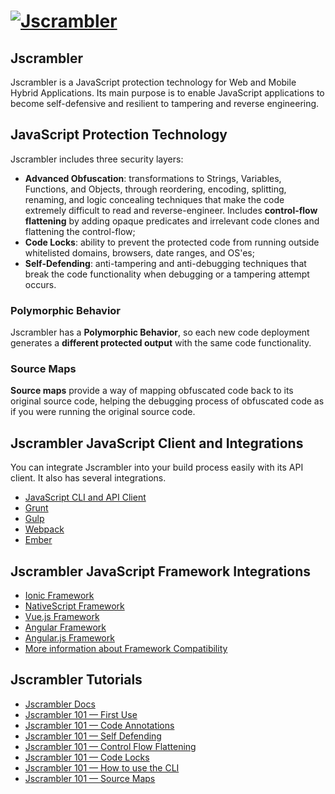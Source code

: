 # [![Jscrambler](https://media.jscrambler.com/images/logo_500px.png)](https://jscrambler.com/?utm_source=github.com&utm_medium=referral)

## Jscrambler

Jscrambler is a JavaScript protection technology for Web and Mobile Hybrid Applications. Its main purpose is to enable JavaScript applications to become self-defensive and resilient to tampering and reverse engineering.

## JavaScript Protection Technology

Jscrambler includes three security layers:

- **Advanced Obfuscation**: transformations to Strings, Variables, Functions, and Objects, through reordering, encoding, splitting, renaming, and logic concealing techniques that make the code extremely difficult to read and reverse-engineer. Includes **control-flow flattening** by adding opaque predicates and irrelevant code clones and flattening the control-flow;
- **Code Locks**: ability to prevent the protected code from running outside whitelisted domains, browsers, date ranges, and OS'es;
- **Self-Defending**: anti-tampering and anti-debugging techniques that break the code functionality when debugging or a tampering attempt occurs.

### Polymorphic Behavior

Jscrambler has a **Polymorphic Behavior**, so each new code deployment generates a **different protected output** with the same code functionality.

### Source Maps

**Source maps** provide a way of mapping obfuscated code back to its original source code, helping the debugging process of obfuscated code as if you were running the original source code.

## Jscrambler JavaScript Client and Integrations

You can integrate Jscrambler into your build process easily with its API client. It also has several integrations.

- [JavaScript CLI and API Client](packages/jscrambler-cli)
- [Grunt](packages/grunt-jscrambler)
- [Gulp](packages/gulp-jscrambler)
- [Webpack](packages/jscrambler-webpack-plugin)
- [Ember](packages/ember-cli-jscrambler)

## Jscrambler JavaScript Framework Integrations

- [Ionic Framework](https://blog.jscrambler.com/protecting-hybrid-mobile-apps-with-ionic-and-jscrambler/?utm_source=github.com&utm_medium=referral)
- [NativeScript Framework](https://blog.jscrambler.com/protecting-your-nativescript-source-code-with-jscrambler/?utm_source=github.com&utm_medium=referral)
- [Vue.js Framework](https://blog.jscrambler.com/how-to-protect-your-vue-js-application-with-jscrambler/?utm_source=github.com&utm_medium=referral)
- [Angular Framework](https://blog.jscrambler.com/how-to-protect-angular-code-against-theft-and-reverse-engineering/?utm_source=github.com&utm_medium=referral)
- [Angular.js Framework](https://blog.jscrambler.com/how-to-protect-your-angular-js-application-with-jscrambler/?utm_source=github.com&utm_medium=referral)
- [More information about Framework Compatibility](https://jscrambler.com/javascript-frameworks-and-libraries#compatible-frameworks?utm_source=github.com&utm_medium=referral)

## Jscrambler Tutorials

- [Jscrambler Docs](https://docs.jscrambler.com/?utm_source=github.com&utm_medium=referral)
- [Jscrambler 101 — First Use](https://blog.jscrambler.com/jscrambler-101-first-use/?utm_source=github.com&utm_medium=referral)
- [Jscrambler 101 — Code Annotations](https://blog.jscrambler.com/jscrambler-101-code-annotations/?utm_source=github.com&utm_medium=referral)
- [Jscrambler 101 — Self Defending](https://blog.jscrambler.com/jscrambler-101-self-defending/?utm_source=github.com&utm_medium=referral)
- [Jscrambler 101 — Control Flow Flattening](https://blog.jscrambler.com/jscrambler-101-control-flow-flattening/?utm_source=github.com&utm_medium=referral)
- [Jscrambler 101 — Code Locks](https://blog.jscrambler.com/jscrambler-101-code-locks/?utm_source=github.com&utm_medium=referral)
- [Jscrambler 101 — How to use the CLI](https://blog.jscrambler.com/jscrambler-101-how-to-use-the-cli/?utm_source=github.com&utm_medium=referral)
- [Jscrambler 101 — Source Maps](https://blog.jscrambler.com/jscrambler-101-source-maps/?utm_source=github.com&utm_medium=referral)
